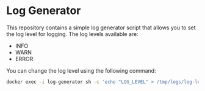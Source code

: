 # Log Generator

This repository contains a simple log generator script that allows you to set the log level for logging. The log levels available are:

- INFO
- WARN
- ERROR

You can change the log level using the following command:

```bash
docker exec -i log-generator sh -c 'echo "LOG_LEVEL" > /tmp/logs/log-level'
